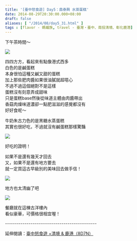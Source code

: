 ```yaml
---
title: '[臺中怒食遊] Day5：鼎泰興 水蒸蛋糕'
date: 2014-08-29T20:30:00.000+08:00
draft: false
aliases: [ "/2014/08/day5_31.html" ]
tags : [flavor - 螞蟻族, travel - 臺灣・臺中、南投清境、彰化鹿港]
---
```


下午茶時間～  

[![](https://3.bp.blogspot.com/-PTdgcvLaokU/XEwvGt8S44I/AAAAAAAAGq8/ymBiUen2Wkk9ugCILETV84tuR-dmhMiYgCLcBGAs/s640/9715188929_15552c4557_z.jpg)](https://3.bp.blogspot.com/-PTdgcvLaokU/XEwvGt8S44I/AAAAAAAAGq8/ymBiUen2Wkk9ugCILETV84tuR-dmhMiYgCLcBGAs/s1600/9715188929_15552c4557_z.jpg)

四四方方，看起來有點像港式西多  
白色的是鹹蛋糕  
本身很怕這種又鹹又甜的蛋糕  
加上那些肥肉醬如果很油膩就超噁心  
不過不過這個絕對不是這樣  
蛋糕沒有刻意弄成甜味  
只是蛋糕base然後從味道主體由肉醬帶出  
香菇肉燥味道濃卻一點肥滋滋的感覺都沒有  
好好食呢～  
  
牛奶朱古力色的是黑糖水蒸蛋糕  
其實也很好吃，不過就沒有鹹蛋糕那樣驚豔  

[![](https://2.bp.blogspot.com/-pALHnA8dv9Q/XEwvOpq0tkI/AAAAAAAAGrE/RYg8546IJ7cBWmH6sQzpb2uNULOQi98CgCLcBGAs/s640/14833259510_0d2861e0f7_z.jpg)](https://2.bp.blogspot.com/-pALHnA8dv9Q/XEwvOpq0tkI/AAAAAAAAGrE/RYg8546IJ7cBWmH6sQzpb2uNULOQi98CgCLcBGAs/s1600/14833259510_0d2861e0f7_z.jpg)

好吃的證明！  
  
如果不是還有幾天才回去  
又，如果不是還有地方要去  
就一定買這古早級別的美味回去做手信！  

[![](https://1.bp.blogspot.com/-I14-_aJi9DQ/XEwvUHyhSKI/AAAAAAAAGrI/XFvK1H5QniIiF1UGwlpLAQ-mppSQ2xlWQCLcBGAs/s640/15019534142_40f4388d89_z.jpg)](https://1.bp.blogspot.com/-I14-_aJi9DQ/XEwvUHyhSKI/AAAAAAAAGrI/XFvK1H5QniIiF1UGwlpLAQ-mppSQ2xlWQCLcBGAs/s1600/15019534142_40f4388d89_z.jpg)

地方也太清幽了吧  

[![](https://3.bp.blogspot.com/-UvJEaZsF4NE/XEwvYuKnA8I/AAAAAAAAGrM/GPiBNEjDE2Ay0bxwtKeVpm92YgN9jelmACLcBGAs/s640/15019898025_5ee5f51343_z.jpg)](https://3.bp.blogspot.com/-UvJEaZsF4NE/XEwvYuKnA8I/AAAAAAAAGrM/GPiBNEjDE2Ay0bxwtKeVpm92YgN9jelmACLcBGAs/s1600/15019898025_5ee5f51343_z.jpg)

餐廳就在這棟古洋樓內  
看似豪華，可價格很相宜喔！  
  
\-----------------------------------------------  
  
延伸閱讀：[臺中怒食遊 +清境 & 鹿港（8D7N）](http://www.hidie.net/2014/09/8d7n.html)